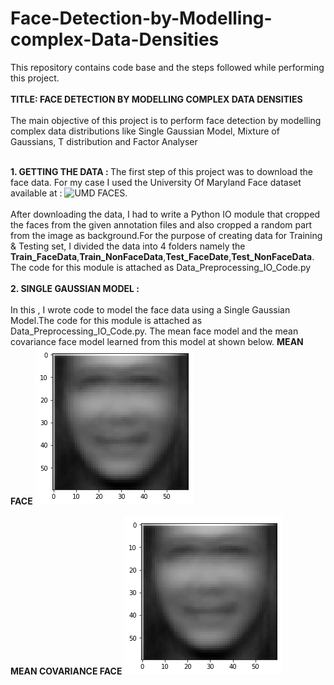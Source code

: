 # Face-Detection-by-Modelling-complex-Data-Densities
This repository contains code base and the steps followed while performing this project.
<br> </br>
<b>TITLE: FACE DETECTION BY MODELLING COMPLEX DATA DENSITIES</b>
<br></br>
The main objective of this project is to perform face detection by modelling complex data distributions like Single Gaussian Model,
Mixture of Gaussians, T distribution and Factor Analyser
<br></br>

<b>1. GETTING THE DATA : </b>
The first step of this project was to download the face data. For my case I used the University Of Maryland Face dataset available at :
![UMD FACES](http://www.umdfaces.io/").
<br></br>
After downloading the data, I had to write a Python IO module that cropped the faces from the given annotation files and also cropped a   random part from the image as background.For the purpose of creating data for Training & Testing set, I divided the data into 4 folders namely the <b>Train_FaceData</b>,<b>Train_NonFaceData</b>,<b>Test_FaceDate</b>,<b>Test_NonFaceData</b>. The code for this module is attached as Data_Preprocessing_IO_Code.py
<br></br>
<b>2. SINGLE GAUSSIAN MODEL : </b>
<br></br>
In this , I wrote code to model the face data using a Single Gaussian Model.The code for this module is attached as Data_Preprocessing_IO_Code.py. The mean face model and the mean covariance face model learned from this model at shown below.
<b>MEAN FACE</b>
![MEAN FACE](https://github.com/kalyanghosh/Face-Detection-by-Modelling-complex-Data-Densities/blob/master/Model_1_MeanFace.png)
<br></br>
<b>MEAN COVARIANCE FACE</b>
![MEAN FACE](https://github.com/kalyanghosh/Face-Detection-by-Modelling-complex-Data-Densities/blob/master/Model_1_MeanFace.png)
